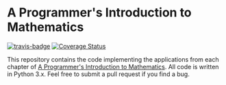 # A Programmer's Introduction to Mathematics
[![travis-badge](https://travis-ci.org/j2kun/programmers-introduction-to-mathematics.svg?branch=master)](https://travis-ci.org/j2kun/programmers-introduction-to-mathematics) [![Coverage Status](https://coveralls.io/repos/github/j2kun/programmers-introduction-to-mathematics/badge.svg)](https://coveralls.io/github/j2kun/programmers-introduction-to-mathematics)

This repository contains the code implementing the applications from each
chapter of [A Programmer's Introduction to Mathematics](https://pimbook.org).
All code is written in Python 3.x. Feel free to submit a pull request if you
find a bug.
